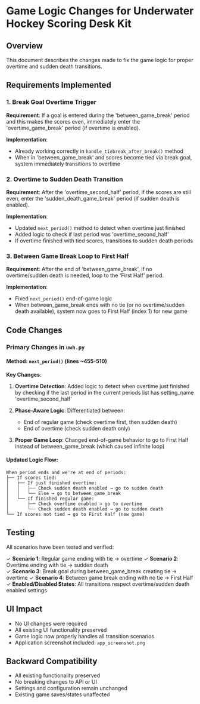 # Game Logic Changes for Underwater Hockey Scoring Desk Kit

## Overview
This document describes the changes made to fix the game logic for proper overtime and sudden death transitions.

## Requirements Implemented

### 1. Break Goal Overtime Trigger
**Requirement**: If a goal is entered during the 'between_game_break' period and this makes the scores even, immediately enter the 'overtime_game_break' period (if overtime is enabled).

**Implementation**: 
- Already working correctly in `handle_tiebreak_after_break()` method
- When in 'between_game_break' and scores become tied via break goal, system immediately transitions to overtime

### 2. Overtime to Sudden Death Transition
**Requirement**: After the 'overtime_second_half' period, if the scores are still even, enter the 'sudden_death_game_break' period (if sudden death is enabled).

**Implementation**: 
- Updated `next_period()` method to detect when overtime just finished
- Added logic to check if last period was 'overtime_second_half'
- If overtime finished with tied scores, transitions to sudden death periods

### 3. Between Game Break Loop to First Half
**Requirement**: After the end of 'between_game_break', if no overtime/sudden death is needed, loop to the 'First Half' period.

**Implementation**:
- Fixed `next_period()` end-of-game logic
- When between_game_break ends with no tie (or no overtime/sudden death available), system now goes to First Half (index 1) for new game

## Code Changes

### Primary Changes in `uwh.py`

#### Method: `next_period()` (lines ~455-510)

**Key Changes**:
1. **Overtime Detection**: Added logic to detect when overtime just finished by checking if the last period in the current periods list has setting_name 'overtime_second_half'

2. **Phase-Aware Logic**: Differentiated between:
   - End of regular game (check overtime first, then sudden death)
   - End of overtime (check sudden death only)

3. **Proper Game Loop**: Changed end-of-game behavior to go to First Half instead of between_game_break (which caused infinite loop)

#### Updated Logic Flow:
```
When period ends and we're at end of periods:
├── If scores tied:
│   ├── If just finished overtime:
│   │   ├── Check sudden death enabled → go to sudden death
│   │   └── Else → go to between_game_break
│   └── If finished regular game:
│       ├── Check overtime enabled → go to overtime
│       └── Check sudden death enabled → go to sudden death
└── If scores not tied → go to First Half (new game)
```

## Testing

All scenarios have been tested and verified:

✓ **Scenario 1**: Regular game ending with tie → overtime
✓ **Scenario 2**: Overtime ending with tie → sudden death  
✓ **Scenario 3**: Break goal during between_game_break creating tie → overtime
✓ **Scenario 4**: Between game break ending with no tie → First Half
✓ **Enabled/Disabled States**: All transitions respect overtime/sudden death enabled settings

## UI Impact

- No UI changes were required
- All existing UI functionality preserved
- Game logic now properly handles all transition scenarios
- Application screenshot included: `app_screenshot.png`

## Backward Compatibility

- All existing functionality preserved
- No breaking changes to API or UI
- Settings and configuration remain unchanged
- Existing game saves/states unaffected